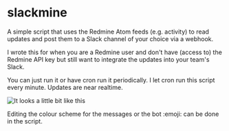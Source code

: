 # slackmine

A simple script that uses the Redmine Atom feeds (e.g. activity) to read updates and post them to a Slack channel of your choice via a webhook.

I wrote this for when you are a Redmine user and don't have (access to) the Redmine API key but still want to integrate the updates into your team's Slack.

You can just run it or have cron run it periodically. I let cron run this script every minute. Updates are near realtime.

![It looks a little bit like this](https://www.dropbox.com/s/bjbq0duaugll3sq/Slackmine.png?dl=1)

Editing the colour scheme for the messages or the bot :emoji: can be done in the script.

